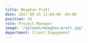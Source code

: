 ```yaml
---
title: Meaghan Pratt
date: 2017-09-25 11:04:00 -04:00
position: 24
role: Project Manager
image: "/uploads/meaghan-pratt.jpg"
department: Client Engagement
---
```


